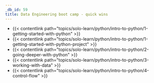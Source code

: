 ```yaml
---
_db_id: 59
title: Data Engineering boot camp - quick wins
---
```


- {{< contentlink path="topics/solo-learn/python/intro-to-python/1-getting-started-with-python" >}}
- {{< contentlink path="topics/solo-learn/python/intro-to-python/1-getting-started-with-python-project" >}}
- {{< contentlink path="topics/solo-learn/python/intro-to-python/2-going-deeper-with-python" >}}
- {{< contentlink path="topics/solo-learn/python/intro-to-python/3-working-with-data" >}}
- {{< contentlink path="topics/solo-learn/python/intro-to-python/4-control-flow" >}}